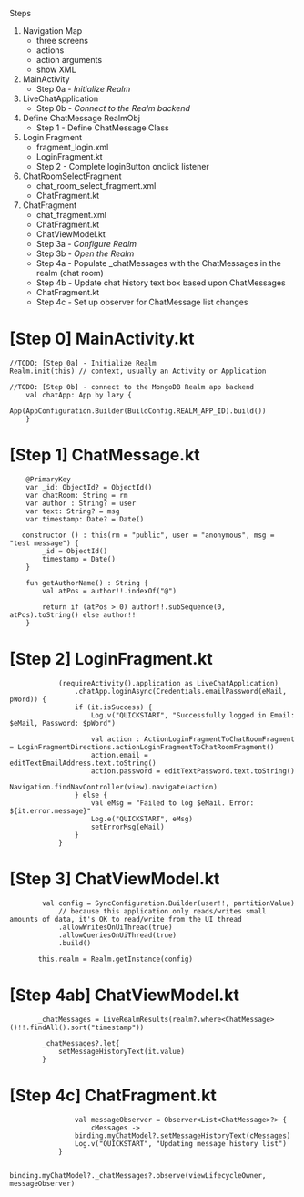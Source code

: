 
Steps

  1.  Navigation Map
		* three screens
		* actions
		* action arguments
		* show XML
  2.  MainActivity
		* Step 0a - *Initialize Realm*
  3.  LiveChatApplication
		* Step 0b - *Connect to the Realm backend*
  4.  Define ChatMessage RealmObj
		* Step 1 - Define ChatMessage Class
  5.  Login Fragment
		* fragment_login.xml
		* LoginFragment.kt
		* Step 2 - Complete loginButton onclick listener
  6.  ChatRoomSelectFragment
        * chat_room_select_fragment.xml
		* ChatFragment.kt
  7.  ChatFragment
	    * chat_fragment.xml
		* ChatFragment.kt
		* ChatViewModel.kt
		* Step 3a - *Configure Realm*
		* Step 3b - *Open the Realm*
		* Step 4a - Populate _chatMessages with the ChatMessages in the realm (chat room)
		* Step 4b - Update chat history text box based upon ChatMessages
		* ChatFragment.kt
	    * Step 4c - Set up observer for ChatMessage list changes		



[Step 0] MainActivity.kt
================================================================

```
//TODO: [Step 0a] - Initialize Realm
Realm.init(this) // context, usually an Activity or Application
```

```
//TODO: [Step 0b] - connect to the MongoDB Realm app backend
    val chatApp: App by lazy {
        App(AppConfiguration.Builder(BuildConfig.REALM_APP_ID).build())
    }
```




[Step 1] ChatMessage.kt
================================================================

```
    @PrimaryKey
    var _id: ObjectId? = ObjectId()
    var chatRoom: String = rm
    var author : String? = user
    var text: String? = msg
    var timestamp: Date? = Date()

   constructor () : this(rm = "public", user = "anonymous", msg = "test message") {
        _id = ObjectId()
        timestamp = Date()
    }

    fun getAuthorName() : String {
        val atPos = author!!.indexOf("@")

        return if (atPos > 0) author!!.subSequence(0, atPos).toString() else author!!
    }
```

[Step 2] LoginFragment.kt
================================================================
```
            (requireActivity().application as LiveChatApplication)
                .chatApp.loginAsync(Credentials.emailPassword(eMail, pWord)) {
                if (it.isSuccess) {
                    Log.v("QUICKSTART", "Successfully logged in Email: $eMail, Password: $pWord")

                    val action : ActionLoginFragmentToChatRoomFragment = LoginFragmentDirections.actionLoginFragmentToChatRoomFragment()
                    action.email = editTextEmailAddress.text.toString()
                    action.password = editTextPassword.text.toString()
                    Navigation.findNavController(view).navigate(action)
                } else {
                    val eMsg = "Failed to log $eMail. Error: ${it.error.message}"
                    Log.e("QUICKSTART", eMsg)
                    setErrorMsg(eMail)
                }
            }
```

[Step 3] ChatViewModel.kt
================================================================
```
        val config = SyncConfiguration.Builder(user!!, partitionValue)
            // because this application only reads/writes small amounts of data, it's OK to read/write from the UI thread
            .allowWritesOnUiThread(true)
            .allowQueriesOnUiThread(true)
            .build()
```
```
       this.realm = Realm.getInstance(config)
```

[Step 4ab] ChatViewModel.kt
================================================================
```
       _chatMessages = LiveRealmResults(realm?.where<ChatMessage>()!!.findAll().sort("timestamp"))
```
```
		_chatMessages?.let{
            setMessageHistoryText(it.value)
        }
```

[Step 4c] ChatFragment.kt
================================================================
```
	            val messageObserver = Observer<List<ChatMessage>?> {
                    cMessages ->
                binding.myChatModel?.setMessageHistoryText(cMessages)
                Log.v("QUICKSTART", "Updating message history list")
            }

            binding.myChatModel?._chatMessages?.observe(viewLifecycleOwner, messageObserver)
```
